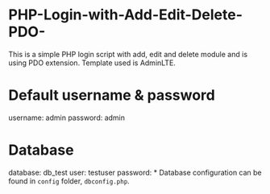 # PHP-Login-with-Add-Edit-Delete-PDO-
This is a simple PHP login script with add, edit and delete module and is using PDO extension.  Template used is AdminLTE.

# Default username & password
username: admin
password: admin

# Database
database: db_test
user: testuser
password:
	* Database configuration can be found in `config` folder, `dbconfig.php`.